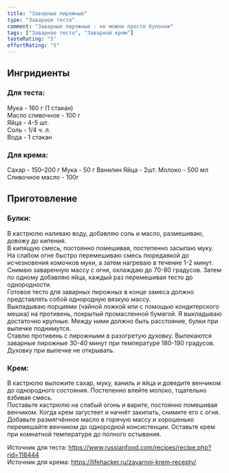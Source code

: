 ```yaml
---
title: "Заварные пирожные"
type: "Заварное тесто"
comment: "Заварные пирожные - но можно просто булочки"
tags: ["Заварное тесто", "Заварной крем"]
tasteRating: "5"
effortRating: "5"
---
```


## Ингридиенты

### Для теста:

Мука - 160 г (1 стакан)  
Масло сливочное - 100 г  
Яйца - 4-5 шт.  
Соль - 1/4 ч. л.  
Вода - 1 стакан

### Для крема:

Сахар - 150–200 г
Мука - 50 г
Ванилин
Яйца - 2шт.
Молоко - 500 мл
Сливочное масло - 100г

## Приготовление

### Булки:

В кастрюлю наливаю воду, добавляю соль и масло, размешиваю, довожу до кипения.  
В кипящую смесь, постоянно помешивая, постепенно засыпаю муку.  
На слабом огне быстро перемешиваю смесь пюредавкой до исчезновения комочков муки, а затем нагреваю в течение 1-2 минут.  
Снимаю заваренную массу с огня, охлаждаю до 70-80 градусов. Затем по одному добавляю яйца, каждый раз перемешивая тесто до однородности.  
Готовое тесто для заварных пирожных в конце замеса должно представлять собой однородную вязкую массу.  
Выкладываю порциями (чайной ложкой или с помощью кондитерского мешка) на противень, покрытый промасленной бумагой. Я выкладываю достаточно крупные. Между ними должно быть расстояние, булки при выпечке поднимутся.  
Ставлю противень с пирожными в разогретую духовку. Выпекаются заварные пирожные 30-40 минут при температуре 180-190 градусов. Духовку при выпечке не открывать.

### Крем:

В кастрюлю выложите сахар, муку, ваниль и яйца и доведите венчиком до однородного состояния. Постепенно влейте молоко, тщательно взбивая смесь.  
Поставьте кастрюлю на слабый огонь и варите, постоянно помешивая венчиком. Когда крем загустеет и начнёт закипать, снимите его с огня.  
Добавьте размягчённое масло в горячую массу и хорошенько перемешайте венчиком до однородной консистенции. Оставьте крем при комнатной температуре до полного остывания.

Источник для теста: https://www.russianfood.com/recipes/recipe.php?rid=118444  
Источник для крема: https://lifehacker.ru/zavarnoj-krem-recepty/

